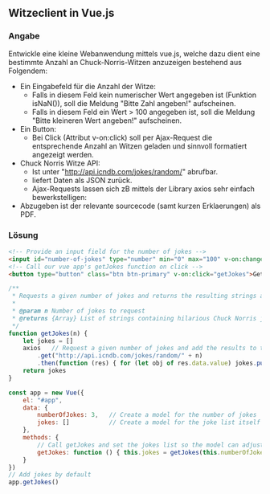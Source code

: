 ## Witzeclient in Vue.js
### Angabe
Entwickle eine kleine Webanwendung mittels vue.js, welche dazu dient eine bestimmte Anzahl an Chuck-Norris-Witzen anzuzeigen bestehend aus Folgendem:

* Ein Eingabefeld für die Anzahl der Witze:
    * Falls in diesem Feld kein numerischer Wert angegeben ist (Funktion isNaN()), soll die Meldung "Bitte Zahl angeben!" aufscheinen.
    * Falls in diesem Feld ein Wert > 100 angegeben ist, soll die Meldung "Bitte kleineren Wert angeben!" aufscheinen.
* Ein Button:
    * Bei Click (Attribut v-on:click) soll per Ajax-Request die entsprechende Anzahl an Witzen geladen und sinnvoll formatiert angezeigt werden.
* Chuck Norris Witze API:
    * Ist unter "http://api.icndb.com/jokes/random/<Anzahl Witze>" abrufbar.
    * liefert Daten als JSON zurück.
    * Ajax-Requests lassen sich zB mittels der Library axios sehr einfach bewerkstelligen:
* Abzugeben ist der relevante sourcecode (samt kurzen Erklaerungen) als PDF.

### Lösung
~~~ html
<!-- Provide an input field for the number of jokes -->
<input id="number-of-jokes" type="number" min="0" max="100" v-on:change="getJokes" v-model.number="numberOfJokes"/>
<!-- Call our vue app's getJokes function on click -->
<button type="button" class="btn btn-primary" v-on:click="getJokes">Get jokes!</button>
~~~

~~~ js
/**
 * Requests a given number of jokes and returns the resulting strings as a list
 *
 * @param n Number of jokes to request
 * @returns {Array} List of strings containing hilarious Chuck Norris jokes
 */
function getJokes(n) {
    let jokes = []
    axios   // Request a given number of jokes and add the results to the jokes list
        .get("http://api.icndb.com/jokes/random/" + n)
        .then(function (res) { for (let obj of res.data.value) jokes.push(obj["joke"]) })
    return jokes
}

const app = new Vue({
    el: "#app",
    data: {
        numberOfJokes: 3,   // Create a model for the number of jokes
        jokes: []           // Create a model for the joke list itself
    },
    methods: {
        // Call getJokes and set the jokes list so the model can adjust
        getJokes: function () { this.jokes = getJokes(this.numberOfJokes) }
    }
})
// Add jokes by default
app.getJokes()
~~~